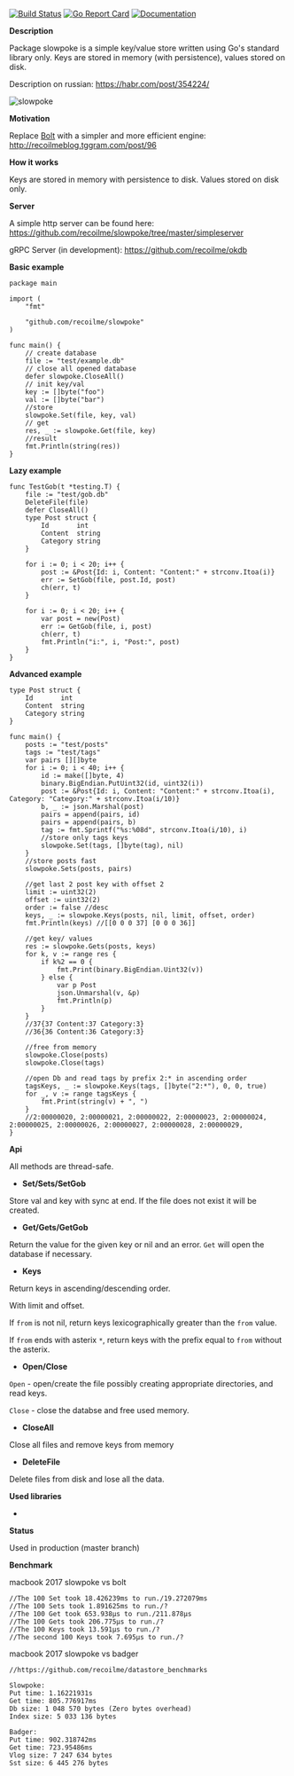 [![Build Status](https://travis-ci.org/recoilme/slowpoke.svg?branch=master)](https://travis-ci.org/recoilme/slowpoke) [![Go Report Card](https://goreportcard.com/badge/github.com/recoilme/slowpoke)](https://goreportcard.com/report/github.com/recoilme/slowpoke)
[![Documentation](https://godoc.org/github.com/recoilme/slowpoke?status.svg)](https://godoc.org/github.com/recoilme/slowpoke)

**Description**

Package slowpoke is a simple key/value store written using Go's standard library only. Keys are stored in memory (with persistence), values stored on disk.

Description on russian: https://habr.com/post/354224/

![slowpoke](http://tggram.com/media/recoilme/photos/file_488344.jpg)

**Motivation**

Replace [Bolt](https://github.com/boltdb/bolt) with a simpler and more efficient engine: http://recoilmeblog.tggram.com/post/96

**How it works**

Keys are stored in memory with persistence to disk. Values stored on disk only.


**Server**

A simple http server can be found here: https://github.com/recoilme/slowpoke/tree/master/simpleserver

gRPC Server (in development): https://github.com/recoilme/okdb

**Basic example**

```golang
package main

import (
	"fmt"

	"github.com/recoilme/slowpoke"
)

func main() {
	// create database
	file := "test/example.db"
	// close all opened database
	defer slowpoke.CloseAll()
	// init key/val
	key := []byte("foo")
	val := []byte("bar")
	//store
	slowpoke.Set(file, key, val)
	// get
	res, _ := slowpoke.Get(file, key)
	//result
	fmt.Println(string(res))
}
```

**Lazy example**

```golang
func TestGob(t *testing.T) {
	file := "test/gob.db"
	DeleteFile(file)
	defer CloseAll()
	type Post struct {
		Id       int
		Content  string
		Category string
	}

	for i := 0; i < 20; i++ {
		post := &Post{Id: i, Content: "Content:" + strconv.Itoa(i)}
		err := SetGob(file, post.Id, post)
		ch(err, t)
	}

	for i := 0; i < 20; i++ {
		var post = new(Post)
		err := GetGob(file, i, post)
		ch(err, t)
		fmt.Println("i:", i, "Post:", post)
	}
}
```

**Advanced example**

```golang
type Post struct {
	Id       int
	Content  string
	Category string
}

func main() {
	posts := "test/posts"
	tags := "test/tags"
	var pairs [][]byte
	for i := 0; i < 40; i++ {
		id := make([]byte, 4)
		binary.BigEndian.PutUint32(id, uint32(i))
		post := &Post{Id: i, Content: "Content:" + strconv.Itoa(i), Category: "Category:" + strconv.Itoa(i/10)}
		b, _ := json.Marshal(post)
		pairs = append(pairs, id)
		pairs = append(pairs, b)
		tag := fmt.Sprintf("%s:%08d", strconv.Itoa(i/10), i)
		//store only tags keys
		slowpoke.Set(tags, []byte(tag), nil)
	}
	//store posts fast
	slowpoke.Sets(posts, pairs)

	//get last 2 post key with offset 2
	limit := uint32(2)
	offset := uint32(2)
	order := false //desc
	keys, _ := slowpoke.Keys(posts, nil, limit, offset, order)
	fmt.Println(keys) //[[0 0 0 37] [0 0 0 36]]

	//get key/ values
	res := slowpoke.Gets(posts, keys)
	for k, v := range res {
		if k%2 == 0 {
			fmt.Print(binary.BigEndian.Uint32(v))
		} else {
			var p Post
			json.Unmarshal(v, &p)
			fmt.Println(p)
		}
	}
	//37{37 Content:37 Category:3}
	//36{36 Content:36 Category:3}

	//free from memory
	slowpoke.Close(posts)
	slowpoke.Close(tags)

	//open Db and read tags by prefix 2:* in ascending order
	tagsKeys, _ := slowpoke.Keys(tags, []byte("2:*"), 0, 0, true)
	for _, v := range tagsKeys {
		fmt.Print(string(v) + ", ")
	}
	//2:00000020, 2:00000021, 2:00000022, 2:00000023, 2:00000024, 2:00000025, 2:00000026, 2:00000027, 2:00000028, 2:00000029,
}
```

**Api**

All methods are thread-safe.


- **Set/Sets/SetGob** 

Store val and key with sync at end. If the file does not exist it will be created. 


- **Get/Gets/GetGob** 

Return the value for the given key or nil and an error. `Get` will open the database if necessary.

- **Keys** 

Return keys in ascending/descending order. 

With limit and offset.

If `from` is not nil, return keys lexicographically greater than the `from` value.

If `from` ends with asterix `*`, return keys with the prefix equal to `from` without the asterix.

- **Open/Close** 

`Open` - open/create the file possibly creating appropriate directories, and read keys.

`Close` - close the databse and free used memory.


- **CloseAll** 

Close all files and remove keys from memory


- **DeleteFile** 

Delete files from disk and lose all the data.


**Used libraries**

-

**Status**

Used in production (master branch)


**Benchmark**


macbook 2017 slowpoke vs bolt

```
//The 100 Set took 18.426239ms to run./19.272079ms
//The 100 Sets took 1.891625ms to run./?
//The 100 Get took 653.938µs to run./211.878µs
//The 100 Gets took 206.775µs to run./?
//The 100 Keys took 13.591µs to run./?
//The second 100 Keys took 7.695µs to run./?
```

macbook 2017 slowpoke vs badger


```
//https://github.com/recoilme/datastore_benchmarks

Slowpoke:
Put time: 1.16221931s
Get time: 805.776917ms
Db size: 1 048 570 bytes (Zero bytes overhead)
Index size: 5 033 136 bytes

Badger:
Put time: 902.318742ms
Get time: 723.95486ms
Vlog size: 7 247 634 bytes
Sst size: 6 445 276 bytes
```
